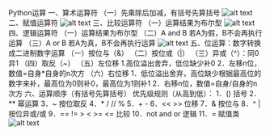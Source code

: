 Python运算
一、算术运算符
（一）先乘除后加减，有括号先算括号
![alt text](image.png)
二、赋值运算符
![alt text](image-1.png)
三、比较运算符
（一）运算结果为布尔型
![alt text](image-2.png)
四、逻辑运算符
（一）运算结果为布尔型
（二）A and B 若A为假，B不会再执行运算
（三）A or B 若A为真，B不会再执行运算
![alt text](image-3.png)
五、位运算：数字转换成二进制数字运算
（一）按位与（&）
（二）按位或（|）
（三）异或（^）：同0异1
（四）取反（~）
（五）左位移
1.高位溢出舍弃，低位缺少补0
2．左移n位，数值=自身*自身的n次方
（六）右位移
1．低位溢出舍弃，高位缺少根据最高位的数字来补，最高位为0则补0，最高位为1则补1
2．右移n位，数值=自身/自身的n次方
六、运算顺序（有括号先算括号）
优先级规则（从高到低）：
1．() 括号
2．** 幂运算
3．~ 按位取反
4．* / // %
5．+ -
6．<< >> 位移
7．& 按位与
8．^ | 按位异或/或
9．== != > < >= <= 比较
10．not and or 逻辑
11．= 赋值类
![alt text](image-4.png)
